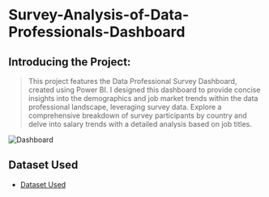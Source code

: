 # Survey-Analysis-of-Data-Professionals-Dashboard

## Introducing the Project:
> This project features the Data Professional Survey Dashboard, created using Power BI. I designed this dashboard to provide concise insights into the demographics and job market trends within the data professional landscape, leveraging survey data. Explore a comprehensive breakdown of survey participants by country and delve into salary trends with a detailed analysis based on job titles.

![Dashboard](https://github.com/fatm2/Survey-Analysis-of-Data-Professionals-Dashboard/assets/109034314/cab9bc6d-327f-4269-8acc-e2d94dbddec8)


## Dataset Used
- [Dataset Used](https://github.com/fatm2/Survey-Analysis-of-Data-Professionals-Dashboard/blob/main/Dataset.xlsx)
